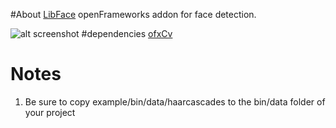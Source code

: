 #About
[LibFace](http://libface.sourceforge.net/file/Home.html)
openFrameworks addon for face detection.

![alt screenshot](http://gyazo.com/9bf3d4a36215673e090a7e2d3ca53256.png)
#dependencies
[ofxCv](https://github.com/kylemcdonald/ofxCv)

# Notes
1. Be sure to copy example/bin/data/haarcascades to the bin/data folder of your project